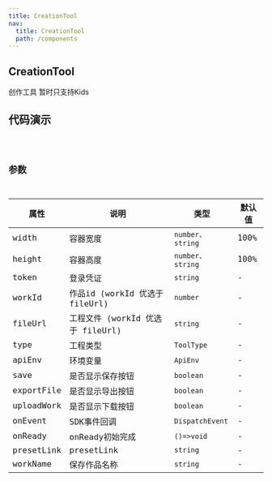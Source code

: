 ```yaml
---
title: CreationTool
nav:
  title: CreationTool
  path: /components
---
```


## CreationTool

创作工具 暂时只支持Kids

## 代码演示

<code src="./demo/default.tsx" />

## 参数

| 属性 | 说明 | 类型 | 默认值 |
| --- | --- | --- | --- |
| width | 容器宽度 | `number、string` | 100% |
| height | 容器高度 | `number、string` | 100% |
| token | 登录凭证 | `string` | - |
| workId | 作品id (workId 优选于 fileUrl) | `number` | - |
| fileUrl | 工程文件  (workId 优选于 fileUrl) | `string` | - |
| type | 工程类型| `ToolType` | - |
| apiEnv | 环境变量 | `ApiEnv` | - |
| save | 是否显示保存按钮 | `boolean` | - |
| exportFile | 是否显示导出按钮 | `boolean` | - |
| uploadWork | 是否显示下载按钮 | `boolean` | - |
| onEvent | SDK事件回调 | `DispatchEvent` | - |
| onReady | onReady初始完成 | `()=>void` | - |
| presetLink | presetLink | `string` | - |
| workName | 保存作品名称 | `string` | - |
